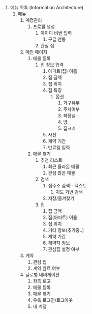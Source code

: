 1. 메뉴 목록 (Information Architecture)
    1. 메뉴
        1. 계정관리
            1. 프로필 생성
                1. 아이디 비번 입력
                    1. 구글 연동
                2. 관심 집
        2. 메인 페이지
            1. 매물 등록
                1. 집 정보 입력
                    1. 아파트(집) 이름
                    2. 집 금액 
                    3. 집 위치
                    4. 집 특징
                        1. 옵션
                            1. 가구유무
                            2. 주차여부
                            3. 화장실
                            4. 방
                            5. 집크기
                    5. 사진
                    6. 계약 기간
                    7. 만료일 입력
            2. 매물 찾기
                1. 추천 리스트
                    1. 최근 올라온 매물
                    2. 관심 많은 매물
                2. 검색
                    1. 집주소 검색 - 텍스트
                        1. 지도 기반 검색
                    2. 저장/즐겨찾기
                3. 집
                    1. 집 금액 
                    2. 집(아파트) 이름
                    3. 집 위치
                    4. 기타 정보(추가중..)
                    5. 계약 기간
                    6. 계약자 정보
                    7. 관심집 설정 여부
        3. 계약
            1. 관심 집
            2. 계약 완료 여부
        4. 글로벌 네비게이션
            1. 좌측 로고
            2. 매물 등록
            3. 매물 찾기
            4. 우측 로그인/로그아웃
            5. 내 계정